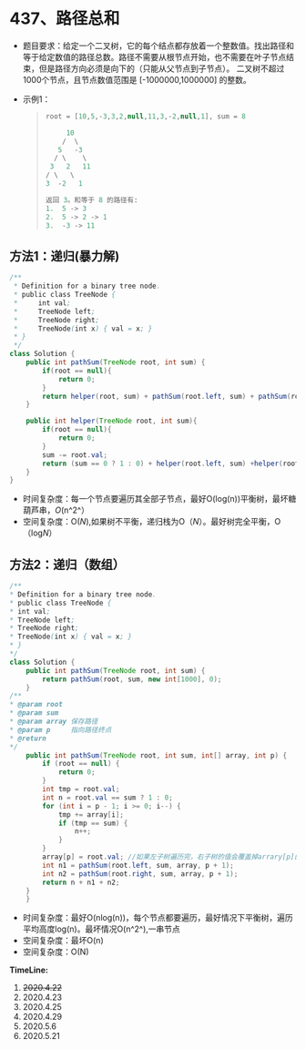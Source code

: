 # 437、路径总和

- 题目要求：给定一个二叉树，它的每个结点都存放着一个整数值。找出路径和等于给定数值的路径总数。路径不需要从根节点开始，也不需要在叶子节点结束，但是路径方向必须是向下的（只能从父节点到子节点）。   二叉树不超过1000个节点，且节点数值范围是 [-1000000,1000000] 的整数。 

- 示例1：

  >```java
  >root = [10,5,-3,3,2,null,11,3,-2,null,1], sum = 8
  >
  >      10
  >     /  \
  >    5   -3
  >   / \    \
  >  3   2   11
  > / \   \
  >3  -2   1
  >
  >返回 3。和等于 8 的路径有:
  >1.  5 -> 3
  >2.  5 -> 2 -> 1
  >3.  -3 -> 11
  >```

## 方法1：递归(暴力解)

```java
/**
 * Definition for a binary tree node.
 * public class TreeNode {
 *     int val;
 *     TreeNode left;
 *     TreeNode right;
 *     TreeNode(int x) { val = x; }
 * }
 */
class Solution {
    public int pathSum(TreeNode root, int sum) {
        if(root == null){
            return 0;
        }
        return helper(root, sum) + pathSum(root.left, sum) + pathSum(root.right, sum);
    }

    public int helper(TreeNode root, int sum){
        if(root == null){
            return 0;
        }
        sum -= root.val;
        return (sum == 0 ? 1 : 0) + helper(root.left, sum) +helper(root.right, sum);
    }
}
```

- 时间复杂度：每一个节点要遍历其全部子节点，最好O(log(n))平衡树，最坏糖葫芦串，*O*(n^2^）
- 空间复杂度：O(*N*),如果树不平衡，递归栈为O（*N*）。最好树完全平衡，O（log*N*）

## 方法2：递归（数组）

```java
/**
* Definition for a binary tree node.
* public class TreeNode {
* int val;
* TreeNode left;
* TreeNode right;
* TreeNode(int x) { val = x; }
* }
*/
class Solution {
    public int pathSum(TreeNode root, int sum) {
        return pathSum(root, sum, new int[1000], 0);
    }
/**
* @param root
* @param sum
* @param array 保存路径
* @param p     指向路径终点
* @return
*/
    public int pathSum(TreeNode root, int sum, int[] array, int p) {
        if (root == null) {
            return 0;
        }
        int tmp = root.val;
        int n = root.val == sum ? 1 : 0;
        for (int i = p - 1; i >= 0; i--) {
            tmp += array[i];
            if (tmp == sum) {
                n++;
            }
        }
        array[p] = root.val; //如果左子树遍历完，右子树的值会覆盖掉arrary[p]的值，这样子就不会出现右子树节点和左子树节点相加。（因为父节点传递p值得时候左右统一为p+1）
        int n1 = pathSum(root.left, sum, array, p + 1);
        int n2 = pathSum(root.right, sum, array, p + 1);
        return n + n1 + n2;
    }
    }
```

- 时间复杂度：最好O(nlog(n))，每个节点都要遍历，最好情况下平衡树，遍历平均高度log(n)。最坏情况O(n^2^),一串节点
- 空间复杂度：最坏O(n)
- 空间复杂度：O(N)



**TimeLine:**

1. ~~2020.4.22~~
2. 2020.4.23
3. 2020.4.25
4. 2020.4.29
5. 2020.5.6
6. 2020.5.21